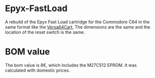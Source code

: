 # Epyx-FastLoad
A rebuild of the Epyx Fast Load cartridge for the Commodore C64 in the same format like the <a href="https://github.com/bwack/Versa64Cart">Versa64Cart<a>,
The dimensions are the same and the location of the reset switch is the same.

# BOM value
The bom value is 8€, which includes the M27C512 EPROM. It was calculated with domestic prices. 

